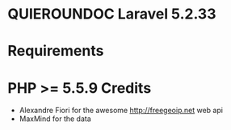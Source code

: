 QUIEROUNDOC Laravel 5.2.33 
=======================

Requirements
============

PHP >= 5.5.9
Credits
=======

* Alexandre Fiori for the awesome http://freegeoip.net web api
* MaxMind for the data
